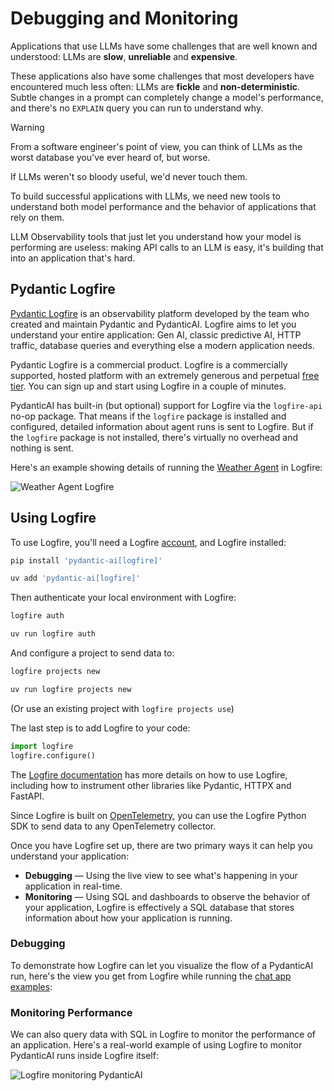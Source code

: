 # Debugging and Monitoring

Applications that use LLMs have some challenges that are well known and understood: LLMs are **slow**, **unreliable** and **expensive**.

These applications also have some challenges that most developers have encountered much less often: LLMs are **fickle** and **non-deterministic**. Subtle changes in a prompt can completely change a model's performance, and there's no `EXPLAIN` query you can run to understand why.

Warning

From a software engineer's point of view, you can think of LLMs as the worst database you've ever heard of, but worse.

If LLMs weren't so bloody useful, we'd never touch them.

To build successful applications with LLMs, we need new tools to understand both model performance and the behavior of applications that rely on them.

LLM Observability tools that just let you understand how your model is performing are useless: making API calls to an LLM is easy, it's building that into an application that's hard.

## Pydantic Logfire

[Pydantic Logfire](https://pydantic.dev/logfire) is an observability platform developed by the team who created and maintain Pydantic and PydanticAI. Logfire aims to let you understand your entire application: Gen AI, classic predictive AI, HTTP traffic, database queries and everything else a modern application needs.

Pydantic Logfire is a commercial product. Logfire is a commercially supported, hosted platform with an extremely generous and perpetual [free tier](https://pydantic.dev/pricing/). You can sign up and start using Logfire in a couple of minutes.

PydanticAI has built-in (but optional) support for Logfire via the `logfire-api` no-op package. That means if the `logfire` package is installed and configured, detailed information about agent runs is sent to Logfire. But if the `logfire` package is not installed, there's virtually no overhead and nothing is sent.

Here's an example showing details of running the [Weather Agent](../examples/weather-agent/) in Logfire:

![Weather Agent Logfire](https://ai.pydantic.dev/img/logfire-weather-agent.png)

## Using Logfire

To use Logfire, you'll need a Logfire [account](https://logfire.pydantic.dev), and Logfire installed:

```bash
pip install 'pydantic-ai[logfire]'
```

```bash
uv add 'pydantic-ai[logfire]'
```

Then authenticate your local environment with Logfire:

```bash
logfire auth
```

```bash
uv run logfire auth
```

And configure a project to send data to:

```bash
logfire projects new
```

```bash
uv run logfire projects new
```

(Or use an existing project with `logfire projects use`)

The last step is to add Logfire to your code:

```python
import logfire
logfire.configure()
```

The [Logfire documentation](https://logfire.pydantic.dev/docs/) has more details on how to use Logfire, including how to instrument other libraries like Pydantic, HTTPX and FastAPI.

Since Logfire is built on [OpenTelemetry](https://opentelemetry.io/), you can use the Logfire Python SDK to send data to any OpenTelemetry collector.

Once you have Logfire set up, there are two primary ways it can help you understand your application:

- **Debugging** — Using the live view to see what's happening in your application in real-time.
- **Monitoring** — Using SQL and dashboards to observe the behavior of your application, Logfire is effectively a SQL database that stores information about how your application is running.

### Debugging

To demonstrate how Logfire can let you visualize the flow of a PydanticAI run, here's the view you get from Logfire while running the [chat app examples](../examples/chat-app/):

### Monitoring Performance

We can also query data with SQL in Logfire to monitor the performance of an application. Here's a real-world example of using Logfire to monitor PydanticAI runs inside Logfire itself:

![Logfire monitoring PydanticAI](https://ai.pydantic.dev/img/logfire-monitoring-pydanticai.png)